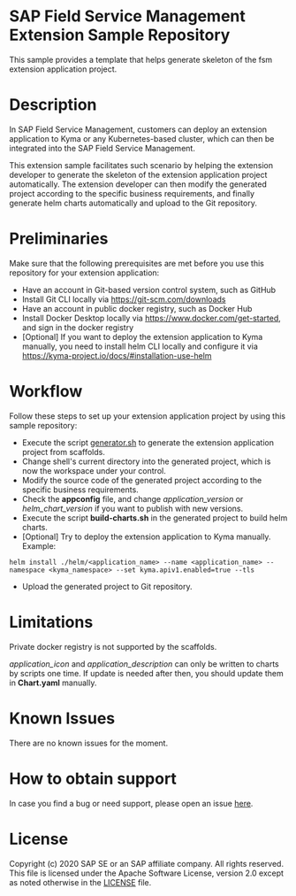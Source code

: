 # SAP Field Service Management Extension Sample Repository
This sample provides a template that helps generate skeleton of the fsm extension application project.

# Description
In SAP Field Service Management, customers can deploy an extension application to Kyma or any Kubernetes-based cluster, which can then be integrated into the SAP Field Service Management.

This extension sample facilitates such scenario by helping the extension developer to generate the skeleton of the extension application project automatically. The extension developer can then modify the generated project according to the specific business requirements, and finally generate helm charts automatically and upload to the Git repository.

# Preliminaries
Make sure that the following prerequisites are met before you use this repository for your extension application:
* Have an account in Git-based version control system, such as GitHub
* Install Git CLI locally via https://git-scm.com/downloads
* Have an account in public docker registry, such as Docker Hub
* Install Docker Desktop locally via https://www.docker.com/get-started, and sign in the docker registry
* [Optional] If you want to deploy the extension application to Kyma manually, you need to install helm CLI locally and configure it via https://kyma-project.io/docs/#installation-use-helm

# Workflow
Follow these steps to set up your extension application project by using this sample repository:
* Execute the script [generator.sh](./generator.sh) to generate the extension application project from scaffolds.
* Change shell's current directory into the generated project, which is now the workspace under your control.
* Modify the source code of the generated project according to the specific business requirements.
* Check the **appconfig** file, and change *application_version* or *helm_chart_version* if you want to publish with new versions.
* Execute the script **build-charts.sh** in the generated project to build helm charts.
* [Optional] Try to deploy the extension application to Kyma manually. Example:
```
helm install ./helm/<application_name> --name <application_name> --namespace <kyma_namespace> --set kyma.apiv1.enabled=true --tls
```
* Upload the generated project to Git repository.

# Limitations
Private docker registry is not supported by the scaffolds.

*application_icon* and *application_description* can only be written to charts by scripts one time. If update is needed after then, you should update them in **Chart.yaml** manually.

# Known Issues
There are no known issues for the moment.

# How to obtain support
In case you find a bug or need support, please open an issue [here](https://github.com/SAP-samples/fsm-extension-sample/issues/new).

# License
Copyright (c) 2020 SAP SE or an SAP affiliate company. All rights reserved. This file is licensed under the Apache Software License, version 2.0 except as noted otherwise in the [LICENSE](./LICENSE) file.
